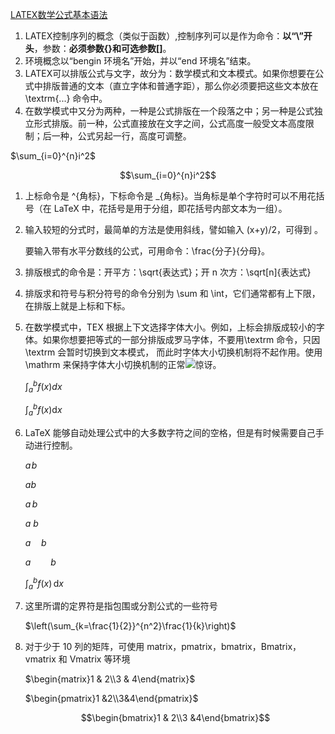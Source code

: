 [LATEX数学公式基本语法](http://www.cnblogs.com/houkai/p/3399646.html)



1. LATEX控制序列的概念（类似于函数）,控制序列可以是作为命令：**以“\”开头**，参数：**必须参数{}**和**可选参数[]**。
2. 环境概念以“bengin 环境名”开始，并以“end 环境名”结束。
3. LATEX可以排版公式与文字，故分为：数学模式和文本模式。如果你想要在公式中排版普通的文本（直立字体和普通字距），那么你必须要把这些文本放在\textrm{...} 命令中。
4. 在数学模式中又分为两种，一种是公式排版在一个段落之中；另一种是公式独立形式排版。前一种，公式直接放在文字之间，公式高度一般受文本高度限制；后一种，公式另起一行，高度可调整。

$\sum_{i=0}^{n}i^2$

$$\sum_{i=0}^{n}i^2$$



1. 上标命令是 ^{角标}，下标命令是 _{角标}。当角标是单个字符时可以不用花括号（在 LaTeX 中，花括号是用于分组，即花括号内部文本为一组）。

2. 输入较短的分式时，最简单的方法是使用斜线，譬如输入 (x+y)/2，可得到 。

   要输入带有水平分数线的公式，可用命令：\frac{分子}{分母}。

3. 排版根式的命令是：开平方：\sqrt{表达式}；开 n 次方：\sqrt[n]{表达式}

4. 排版求和符号与积分符号的命令分别为 \sum 和 \int，它们通常都有上下限，在排版上就是上标和下标。

5. 在数学模式中，TEX 根据上下文选择字体大小。例如，上标会排版成较小的字体。如果你想要把等式的一部分排版成罗马字体，不要用\textrm 命令，只因\textrm 会暂时切换到文本模式， 而此时字体大小切换机制将不起作用。使用\mathrm 来保持字体大小切换机制的正常![惊讶](http://images.cnitblog.com/blog/532915/201310/31165834-0cf12d71cd0446bca854b1c55770a216.png)。

   $\int_a^b f(x)dx$

   $\int_a^bf(x)\mathrm{d}x$

6. LaTeX 能够自动处理公式中的大多数字符之间的空格，但是有时候需要自己手动进行控制。

   $a\!b$

   $ab$

   $a\,b$

   $a\ b$

   $a\quad b$

   $a\qquad b$

   $\int_a^b f(x)\,\mathrm{d}x$

7. 这里所谓的定界符是指包围或分割公式的一些符号

   $\left(\sum_{k=\frac{1}{2}}^{n^2}\frac{1}{k}\right)$

8. 对于少于 10 列的矩阵，可使用 matrix，pmatrix，bmatrix，Bmatrix，vmatrix 和 Vmatrix 等环境

   $\begin{matrix}1 & 2\\3 & 4\end{matrix}$

   $\begin{pmatrix}1 &2\\3&4\end{pmatrix}$

   $$\begin{bmatrix}1 & 2\\3 &4\end{bmatrix}$$

   ​

   ​

   ​